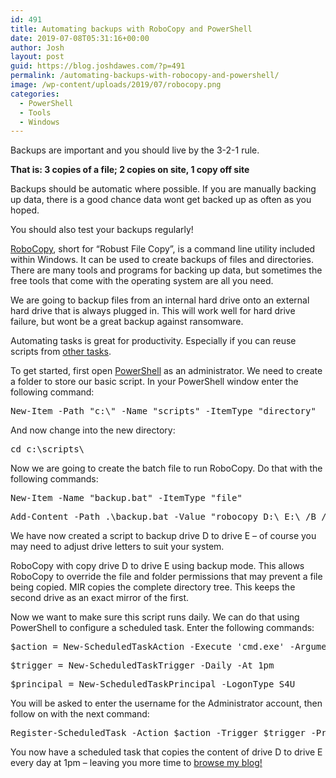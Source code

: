 ```yaml
---
id: 491
title: Automating backups with RoboCopy and PowerShell
date: 2019-07-08T05:31:16+00:00
author: Josh
layout: post
guid: https://blog.joshdawes.com/?p=491
permalink: /automating-backups-with-robocopy-and-powershell/
image: /wp-content/uploads/2019/07/robocopy.png
categories:
  - PowerShell
  - Tools
  - Windows
---
```

Backups are important and you should live by the 3-2-1 rule.

**That is: 3 copies of a file; 2 copies on site, 1 copy off site**

Backups should be automatic where possible. If you are manually backing up data, there is a good chance data wont get backed up as often as you hoped.

You should also test your backups regularly!

<a rel="noreferrer noopener" aria-label="RoboCopy (opens in a new tab)" href="https://docs.microsoft.com/en-us/windows-server/administration/windows-commands/robocopy" target="_blank">RoboCopy</a>, short for &#8220;Robust File Copy&#8221;, is a command line utility included within Windows. It can be used to create backups of files and directories. There are many tools and programs for backing up data, but sometimes the free tools that come with the operating system are all you need.

We are going to backup files from an internal hard drive onto an external hard drive that is always plugged in. This will work well for hard drive failure, but wont be a great backup against ransomware.

Automating tasks is great for productivity. Especially if you can reuse scripts from [other tasks](https://blog.joshdawes.com/usb-rubber-ducky/).

To get started, first open <a rel="noreferrer noopener" aria-label="PowerShell (opens in a new tab)" href="https://docs.microsoft.com/en-us/powershell/" target="_blank">PowerShell</a> as an administrator. We need to create a folder to store our basic script. In your PowerShell window enter the following command:

<pre class="wp-block-preformatted">New-Item -Path "c:\" -Name "scripts" -ItemType "directory"</pre>

And now change into the new directory:

<pre class="wp-block-preformatted">cd c:\scripts\</pre>

Now we are going to create the batch file to run RoboCopy. Do that with the following commands:

<pre class="wp-block-preformatted">New-Item -Name "backup.bat" -ItemType "file"</pre>

<pre class="wp-block-preformatted">Add-Content -Path .\backup.bat -Value "robocopy D:\ E:\ /B /MIR"</pre>

We have now created a script to backup drive D to drive E &#8211; of course you may need to adjust drive letters to suit your system.

RoboCopy with copy drive D to drive E using backup mode. This allows RoboCopy to override the file and folder permissions that may prevent a file being copied. MIR copies the complete directory tree. This keeps the second drive as an exact mirror of the first.

Now we want to make sure this script runs daily. We can do that using PowerShell to configure a scheduled task. Enter the following commands:

<pre class="wp-block-preformatted">$action = New-ScheduledTaskAction -Execute 'cmd.exe' -Argument '/c start "" "C:\scripts\backup.bat'</pre>

<pre class="wp-block-preformatted">$trigger = New-ScheduledTaskTrigger -Daily -At 1pm</pre>

<pre class="wp-block-preformatted">$principal = New-ScheduledTaskPrincipal -LogonType S4U</pre>

You will be asked to enter the username for the Administrator account, then follow on with the next command: 

<pre class="wp-block-preformatted">Register-ScheduledTask -Action $action -Trigger $trigger -Principal $principal -TaskName "Backup D Drive" -Description "Daily Backup of Drive D"</pre>

You now have a scheduled task that copies the content of drive D to drive E every day at 1pm &#8211; leaving you more time to [browse my blog!](https://blog.joshdawes.com/recent-posts/)